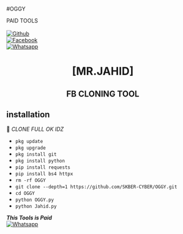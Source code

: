 #OGGY

PAID TOOLS
<b></b> </br> <br>[![Github](https://img.shields.io/badge/Github-SKBER-CYBER-dimgray?style=flat-square&logo=github)](https://github.com/SKBER-CYBER)<br> [![Facebook](https://img.shields.io/badge/Facebook-SKBER-CYBER-blue?style=flat-square&logo=facebook)](https://www.facebook.com/profile.php?id=100086415663015)<br> [![Whatsapp](https://img.shields.io/badge/Whatsapp-JAHID-deepgreen?style=flat-square&logo=whatsapp)](https://wa.me/+8801917466867)



<h1 align="center"> [MR.JAHID]</h1>

<h2 align="center">  FB CLONING TOOL </h2>


## <b>installation</b>

🔰 _CLONE FULL OK IDZ_


- `pkg update`
- `pkg upgrade`
- `pkg install git`
- `pkg install python`
- `pip install requests`
- `pip install bs4 httpx`
- `rm -rf OGGY`
- `git clone --depth=1 https://github.com/SKBER-CYBER/OGGY.git`
- `cd OGGY`
- `python OGGY.py`
- `python Jahid.py`



 ___This Tools is Paid___</br>
 [![Whatsapp](https://img.shields.io/badge/Whatsapp-JAHID-deepgreen?style=flat-square&logo=whatsapp)](https://wa.me/+8801917466867)
